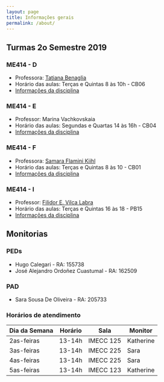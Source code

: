 ```yaml
---
layout: page
title: Informações gerais
permalink: /about/
---
```



## Turmas 2o Semestre 2019


### ME414 - D

* Professora: [Tatiana Benaglia](http://www.ime.unicamp.br/~tatiana/)
* Horário das aulas: Terças e Quintas 8 às 10h - CB06
* [Informações da disciplina](http://www.ggte.unicamp.br/eam/enrol/index.php?id=13791)


### ME414 - E

* Professor: Marina Vachkovskaia
* Horário das aulas: Segundas e Quartas 14 às 16h - CB04
* [Informações da disciplina](http://www.ggte.unicamp.br/eam/course/view.php?id=14699)


### ME414 - F

* Professora: [Samara Flamini Kiihl](http://www.ime.unicamp.br/~samara/)
* Horário das aulas: Terças e Quintas 8 às 10 - CB01
* [Informações da disciplina](http://www.ggte.unicamp.br/eam/course/view.php?id=13593)


### ME414 - I

* Professor: [Filidor E. Vilca Labra](http://www.ime.unicamp.br/~fily/)
* Horário das aulas: Terças e Quintas 16 às 18 - PB15
* [Informações da disciplina](http://www.ggte.unicamp.br/eam/enrol/index.php?id=14475)



## Monitorias

### PEDs

* Hugo Calegari - RA: 155738
* José Alejandro Ordoñez Cuastumal - RA: 162509

### PAD

* Sara Sousa De Oliveira - RA: 205733

### Horários de atendimento

| Dia da Semana 	| Horário 	| Sala      	| Monitor   	|
|---------------	|---------	|-----------	|-----------	|
| 2as-feiras    	| 13-14h  	| IMECC 125 	| Katherine 	|
| 3as-feiras    	| 13-14h  	| IMECC 225 	| Sara      	|
| 4as-feiras    	| 13-14h  	| IMECC 225 	| Sara      	|
| 5as-feiras    	| 13-14h  	| IMECC 123 	| Katherine 	|